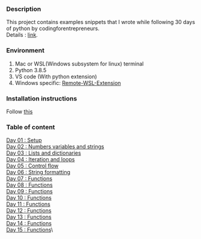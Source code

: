 ### Description
This project contains examples snippets that I wrote while following 30 days of python by codingforentrepreneurs. 
<br>
Details : [link](https://www.codingforentrepreneurs.com/projects/30-days-python-38).

### Environment
1. Mac or WSL(Windows subsystem for linux) terminal 
2. Python 3.8.5
3. VS code (With python extension)
4. Windows specific: [Remote-WSL-Extension](https://marketplace.visualstudio.com/items?itemName=ms-vscode-remote.remote-wsl)

### Installation instructions
Follow [this](day-01/README.md)

### Table of content
[Day 01 : Setup](day-01)
<br>
[Day 02 : Numbers variables and strings](day-02)  
[Day 03 : Lists and dictionaries](day-03)\
[Day 04 : Iteration and loops](day-04)\
[Day 05 : Control flow](day-05)\
[Day 06 : String formatting](day-06)\
[Day 07 : Functions](day-07)\
[Day 08 : Functions](day-08)\
[Day 09 : Functions](day-09)\
[Day 10 : Functions](day-10)\
[Day 11 : Functions](day-11)\
[Day 12 : Functions](day-12)\
[Day 13 : Functions](day-13)\
[Day 14 : Functions](day-14)\
[Day 15 : Functions](day-15)\
